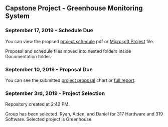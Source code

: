 Capstone Project - Greenhouse Monitoring System
-----------------------------------------------

### September 17, 2019 - Schedule Due

You can view the propsed [project schedule](https://github.com/DBoo92/317Hardware/blob/master/documentation/schedule/Project1.pdf) pdf or [Microsoft Project](https://github.com/DBoo92/317Hardware/blob/master/documentation/schedule/Project1.mpp) file.

Proposal and schedule files moved into nested folders inside Documentation folder.


### September 10, 2019 - Proposal Due

You can see the submitted [project proposal](https://github.com/DBoo92/317Hardware/blob/master/documentation/proposal/ProposalContentStudentNameRev03.pdf) chart or [full report](https://github.com/DBoo92/317Hardware/blob/master/documentation/proposal/PDFMailer111.pdf).


### September 3rd, 2019 - Project Selection

Repository created at 2:42 PM.

Group has been selected. Ryan, Aiden, and Daniel for 317 Hardware and 319 Software.
Selected project is Greenhouse.






